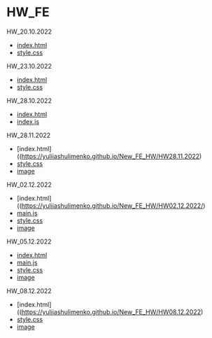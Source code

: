 # HW_FE

HW_20.10.2022

- [index.html](https://yuliiashulimenko.github.io/New_FE_HW/HM20.10.2022/)
- [style.css](https://yuliiashulimenko.github.io/New_FE_HW/HM20.10.2022/style/style.css)


HW_23.10.2022

- [index.html](https://yuliiashulimenko.github.io/New_FE_HW/HW23.10.2022/)
- [style.css](https://yuliiashulimenko.github.io/New_FE_HW/HW23.10.2022/style/style.css)


HW_28.10.2022

- [index.html](https://yuliiashulimenko.github.io/New_FE_HW/HW28.10.2022/)
- [index.js](https://yuliiashulimenko.github.io/New_FE_HW/HW28.10.2022/index.js)


HW_28.11.2022
- [index.html]((https://yuliiashulimenko.github.io/New_FE_HW/HW28.11.2022)
- [style.css](https://yuliiashulimenko.github.io/New_FE_HW/HW28.11.2022/style/style.css)
- [image](https://yuliiashulimenko.github.io/New_FE_HW/HW28.11.2022/image)


HW_02.12.2022
- [index.html]((https://yuliiashulimenko.github.io/New_FE_HW/HW02.12.2022/)
- [main.js](https://yuliiashulimenko.github.io/New_FE_HW/HW02.12.2022/js/main.js)
- [style.css](https://yuliiashulimenko.github.io/New_FE_HW/HW02.12.2022/style/style.css)
- [image](https://yuliiashulimenko.github.io/New_FE_HW/HW02.12.2022/image)


HW_05.12.2022
- [index.html](https://yuliiashulimenko.github.io/New_FE_HW/HW05.12.2022/)
- [main.js](https://yuliiashulimenko.github.io/New_FE_HW/HW05.12.2022/js/main.js)
- [style.css](https://yuliiashulimenko.github.io/New_FE_HW/HW05.12.2022/style/style.css)
- [image](https://yuliiashulimenko.github.io/New_FE_HW/HW05.12.2022/image)


HW_08.12.2022
- [index.html]((https://yuliiashulimenko.github.io/New_FE_HW/HW08.12.2022)
- [style.css](https://yuliiashulimenko.github.io/New_FE_HW/HW08.12.2022/style/style.css)
- [image](https://yuliiashulimenko.github.io/New_FE_HW/HW08.12.2022/image)